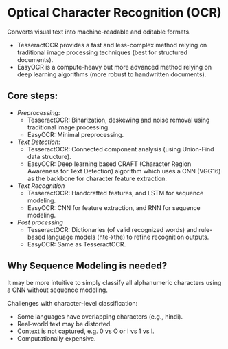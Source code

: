 # Optical Character Recognition (OCR)
Converts visual text into machine-readable and editable formats. 
- TesseractOCR provides a fast and less-complex method relying on traditional image processing techniques (best for structured documents). 
- EasyOCR is a compute-heavy but more advanced method relying on deep learning algorithms (more robust to handwritten documents). 

## Core steps:
- *Preprocessing*:
  - TesseractOCR: Binarization, deskewing and noise removal using traditional image processing. 
  - EasyOCR: Minimal preprocessing. 
- *Text Detection*: 
  - TesseractOCR: Connected component analysis (using Union-Find data structure). 
  - EasyOCR: Deep learning based CRAFT (Character Region Awareness for Text Detection) algorithm which uses a CNN (VGG16) as the backbone for character feature extraction. 
- *Text Recognition*
  - TesseractOCR: Handcrafted features, and LSTM for sequence modeling. 
  - EasyOCR: CNN for feature extraction, and RNN for sequence modeling. 
- *Post processing*
  - TesseractOCR: Dictionaries (of valid recognized words) and rule-based language models (hte->the) to refine recognition outputs. 
  - EasyOCR: Same as TesseractOCR. 

## Why Sequence Modeling is needed?
It may be more intuitive to simply classify all alphanumeric characters using a CNN without sequence modeling. 

Challenges with character-level classification:
- Some languages have overlapping characters (e.g., hindi). 
- Real-world text may be distorted. 
- Context is not captured, e.g. 0 vs O or I vs 1 vs l. 
- Computationally expensive. 
